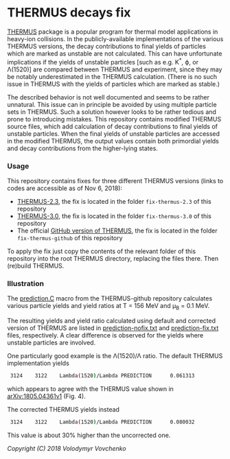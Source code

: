 # THERMUS decays fix
[THERMUS](https://doi.org/10.1016/j.cpc.2008.08.001) package is a popular program for thermal model applications in heavy-ion collisions. In the publicly-available implementations of the various THERMUS versions, the decay contributions to final yields of particles which are marked as unstable are not calculated. This can have unfortunate implications if the yields of unstable particles [such as e.g. K<sup>*</sup>, &varphi;, or &Lambda;(1520)] are compared between THERMUS and experiment, since they may be notably underestimated in the THERMUS calculation. (There is no such issue in THERMUS with the yields of particles which are marked as stable.)

The described behavior is not well documented and seems to be rather unnatural.
This issue can in principle be avoided by using multiple particle sets in THERMUS.
Such a solution however looks to be rather tedious and prone to introducing mistakes.
This repository contains modified THERMUS source files, which add calculation of decay contributions to final yields of unstable particles.
When the final yields of unstable particles are accessed in the modified THERMUS, the output values contain both primordial yields and decay contributions from the higher-lying states.

### Usage

This repository contains fixes for three different THERMUS versions (links to codes are accessible as of Nov 6, 2018):

- [THERMUS-2.3](http://www.phy.uct.ac.za/sites/default/files/image_tool/images/281/people/wheaton/thermus/THERMUSV2-3.tar.gz), the fix is located in the folder `fix-thermus-2.3` of this repository
- [THERMUS-3.0](http://www.phy.uct.ac.za/sites/default/files/image_tool/images/281/people/wheaton/thermus/THERMUSV3-0.tar.gz), the fix is located in the folder `fix-thermus-3.0` of this repository
- The official [GitHub version of THERMUS](https://github.com/thermus-project/THERMUS),  the fix is located in the folder `fix-thermus-github` of this repository

To apply the fix just copy the contents of the relevant folder of this repository into the root THERMUS directory, replacing the files there. Then (re)build THERMUS.

### Illustration

The [prediction.C](https://github.com/thermus-project/THERMUS/blob/master/test/prediction.C) macro from the THERMUS-github repository calculates various particle yields and yield ratios at T = 156 MeV and &mu;<sub>B</sub> = 0.1 MeV.

The resulting yields and yield ratio calculated using default and corrected version of THERMUS are listed in [prediction-nofix.txt](prediction-nofix.txt) and [prediction-fix.txt](prediction-fix.txt) files, respectively.
A clear difference is observed for the yields where unstable particles are involved.

One particularly good example is the &Lambda;(1520)/&Lambda; ratio. The default THERMUS implementation yields
```bash
 3124 	 3122 	 Lambda(1520)/Lambda PREDICTION 	 0.061313
```
which appears to agree with the THERMUS value shown in [arXiv:1805.04361v1](http://arxiv.org/pdf/1805.04361v1.pdf) (Fig. 4).

The corrected THERMUS yields instead
```bash
 3124 	 3122 	 Lambda(1520)/Lambda PREDICTION 	 0.080032
```
This value is about 30% higher than the uncorrected one.

*Copyright (C) 2018  Volodymyr Vovchenko*
